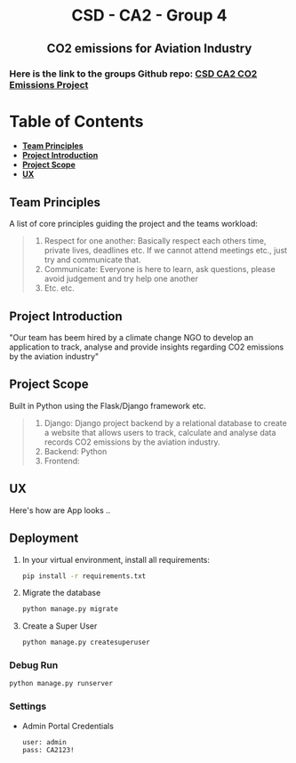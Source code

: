 <h1 align="center"">CSD - CA2 - Group 4

<h2 align="center">CO2 emissions for Aviation Industry </h2>


### **Here is the link to the groups Github repo:** **[CSD CA2 CO2 Emissions Project](https://github.com/NeiloErnesto89/CA2_CO2_EM)** 


# **Table of Contents**

- [**Team Principles**](#team-principles)
- [**Project Introduction**](#project-introduction)
- [**Project Scope**](#project-scope) 
- [**UX**](#ux)


## **Team Principles**

A list of core principles guiding the project and the teams workload:

> 1.	Respect for one another: Basically respect each others time, private lives, deadlines etc. If we cannot attend meetings etc., just try and communicate that. 
> 2.	Communicate: Everyone is here to learn, ask questions, please avoid judgement and try help one another
> 3.    Etc. etc.


## **Project Introduction** 

"Our team has beem hired by a climate change NGO to develop an application to track, analyse and provide insights regarding CO2 emissions by the aviation industry"


## **Project Scope**

Built in Python using the Flask/Django framework etc.


> 1.	Django:  Django project backend by a relational database to create a website that allows users to track, calculate and analyse data records CO2 emissions by the aviation industry.
> 2.	Backend: Python
> 3.    Frontend: 

## **UX** 

Here's how are App looks ..


## Deployment
1. In your virtual environment, install all requirements:
    ~~~bash
    pip install -r requirements.txt
    ~~~
2. Migrate the database
    ~~~bash
    python manage.py migrate
    ~~~
3. Create a Super User
    ~~~bash
    python manage.py createsuperuser
    ~~~


### Debug Run
```bash
python manage.py runserver
```

### Settings

- Admin Portal Credentials
    ```
    user: admin
    pass: CA2123!
    ```

